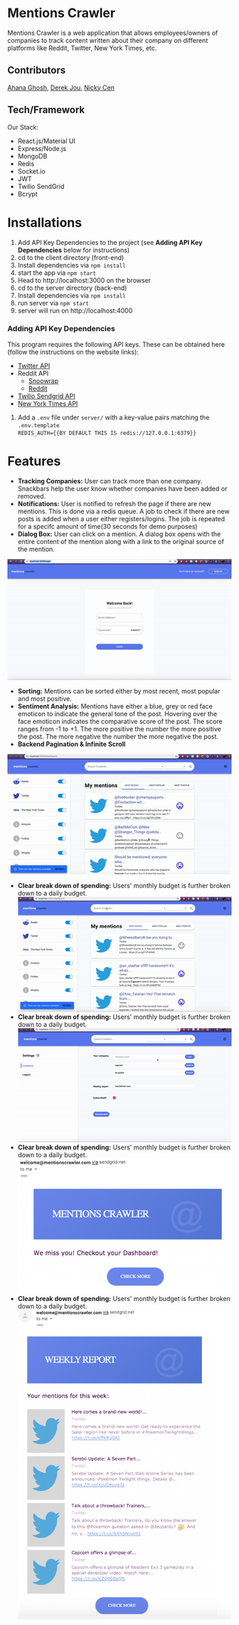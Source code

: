# Mentions Crawler

Mentions Crawler is a web application that allows employees/owners of companies to track content written about their company on different platforms like Reddit, Twitter, New York Times, etc.

## Contributors

[Ahana Ghosh](https://github.com/ahana15), [Derek Jou](https://github.com/derekjou), [Nicky Cen](https://github.com/ncen5293)

## Tech/Framework

Our Stack:

- React.js/Material UI
- Express/Node.js
- MongoDB
- Redis
- Socket.io
- JWT
- Twilio SendGrid
- Bcrypt

# Installations

1. Add API Key Dependencies to the project (see **Adding API Key Dependencies** below for instructions)
2. cd to the client directory (front-end)
3. Install dependencies via `npm install`
4. start the app via `npm start`
5. Head to http://localhost:3000 on the browser
6. cd to the server directory (back-end)
7. Install dependencies via `npm install`
8. run server via `npm start`
9. server will run on http://localhost:4000

### Adding API Key Dependencies

This program requires the following API keys.
These can be obtained here (follow the instructions on the website links):

- [Twitter API](https://developer.twitter.com/en/docs/basics/authentication/guides/access-tokens)
- Reddit API
  - [Snoowrap](https://not-an-aardvark.github.io/reddit-oauth-helper/)
  - [Reddit](https://www.reddit.com/prefs/apps/)
- [Twilio Sendgrid API](https://sendgrid.com/)
- [New York Times API](https://developer.nytimes.com/apis)

1. Add a `.env` file under `server/` with a key-value pairs matching the `.env.template`
   <br>
   `REDIS_AUTH={{BY DEFAULT THIS IS redis://127.0.0.1:6379}}`
   <br>

# Features

- **Tracking Companies:** User can track more than one company. Snackbars help the user know whether companies have been added or removed.
- **Notifications:** User is notified to refresh the page if there are new mentions. This is done via a redis queue. A job to check if there are new posts is added when a user either registers/logins. The job is repeated for a specifc amount of time(30 seconds for demo purposes)
- **Dialog Box:** User can click on a mention. A dialog box opens with the entire content of the mention along with a link to the original source of the mention.

![Register](./assets/crawler1.gif)
<br>

- **Sorting:** Mentions can be sorted either by most recent, most popular and most positive.
- **Sentiment Analysis:** Mentions have either a blue, grey or red face emoticon to indicate the general tone of the post. Hovering over the face emoticon indicates the comparative score of the post. The score ranges from -1 to +1. The more positive the number the more positive the post. The more negative the number the more negative the post.
- **Backend Pagination & Infinite Scroll**

![Register](./assets/crawler2.gif)
<br>

- **Clear break down of spending:** Users' monthly budget is further broken down to a daily budget.
  ![Register](./assets/crawler3.gif)
  <br>
- **Clear break down of spending:** Users' monthly budget is further broken down to a daily budget.
  ![Register](./assets/crawler4.gif)
  <br>
- **Clear break down of spending:** Users' monthly budget is further broken down to a daily budget.
  ![Interact Email](./assets/InteractEmail.png)
  <br>
- **Clear break down of spending:** Users' monthly budget is further broken down to a daily budget.
  ![Weekly Email](./assets/weeklyReport.png)
